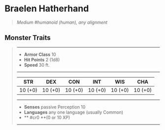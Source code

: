 # Braelen Hatherhand
>*Medium #humanoid (human), any alignment*
## Monster Traits
>___
>- **Armor Class** 10
>- **Hit Points** 2 (1d8)
>- **Speed** 30 ft.
>___
>|STR|DEX|CON|INT|WIS|CHA|
>|:---:|:---:|:---:|:---:|:---:|:---:|
>|10 (+0)|10 (+0)|10 (+0)|10 (+0)|10 (+0)|10 (+0)|
>___
>- **Senses** passive Perception 10
>- **Languages** any one language (usually Common)
>- ** #cr0 **(0 or 10 XP)
>___